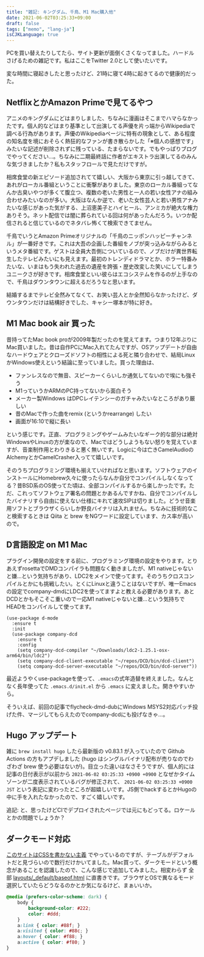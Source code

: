 ```yaml
---
title: "雑記: キングダム、千鳥、M1 Mac購入他"
date: 2021-06-02T03:25:33+09:00
draft: false
tags: ["memo", "lang-ja"]
isCJKLanguage: true
---
```


PCを買い替えたりしてたら、サイト更新が面倒くさくなってました。ハードルさげるための雑記です。私はここをTwitter 2.0として使いたいです。

変な時間に寝起きしたと思ったけど、21時に寝て4時に起きてるので健康的だった。

## NetflixとかAmazon Primeで見てるやつ

アニメのキングダムにどはまりしました、ちなみに漫画はそこまでハマらなかったです。個人的などはまり基準として出演してる声優を片っ端からWikipediaで調べる行為があります。声優のWikipediaページに特有の現象として、ある程度の知名度を境におそらく熱狂的なファンが書き散らかした「※個人の感想です」みたいな記述が削除されずに残っている、たまらないです。でもやっぱりブログでやってください...。ちなみに二期最終話に作者がエキストラ出演してるのみんな気づきましたか？私もスタッフロールで見ただけですが。

相席食堂の新エピソード追加されてて嬉しい、大阪から東京に引っ越してきて、あれがローカル番組ということに衝撃がありました。東京のローカル番組ってなんか古臭いやつが多くて腹立つ、複数の老いた男性と一人の若い女性アナの組み合わせみたいなのが多い。大阪はなんか逆で、老いた女性芸人と若い男性アナみたいな感じがあった気がする、上沼恵美子とハイヒール、アンミカが絶大な権力ありそう。ネット配信では闇に葬られている回は何があったんだろう。いつか配信されると信じているのでネタバレ怖くて検索できてません。

千鳥でいうとAmazon Primeオリジナルの「千鳥のニッポンハッピーチャンネル」が一番好きです。これは大吾の企画した番組をノブが突っ込みながらみるというメタ番組です。ゲストは全員大吾側についているので、ノブだけが異世界転生したテレビみたいにも見えます。最初のトレンディドラマとか、ホラー特番みたいな、いまはもう失われた過去の遺産を誇張・歴史改変した笑いにしてしまうユニークさが好きです。相席食堂といい彼らはエコシステムを作るのが上手なので、千鳥はダウンタウンに超えるだろうなと思います。

結婚するまでテレビ全然みてなくて、お笑い芸人とか全然知らなかったけど、ダウンタウンだけは結構好きでした、キャシー塚本が特に好き。

## M1 Mac book air 買った

昔持ってたMac book proが2009年製だったのを覚えてます。つまり12年ぶりにMac買いました。昔は自作PCにMac入れてたんですが、OSアップデートが自由なハードウェアとクローズドソフトの相性による死と隣り合わせで、結局LinuxかWindows使えという結論に至っていました。買った理由は、

- ファンレスなので無音、スピーカーくらいしか通気してないので埃にも強そう
- M1っていうかARMのPC持ってないから面白そう
- メーカー製Windows はDPCレイテンシーのガチャみたいなところがあり厳しい
- 昔のMacで作った曲をremix (というかrearrange) したい
- 画面が16:10で縦に長い

という感じです。正直、プログラミングやゲームみたいなギーク的な部分は絶対WindowsやLinuxの方が楽なので、Macではどうしようもない怒りを覚えていますが、音楽制作用とわりきると悪く無いです。Logicに今は亡きCamelAudioのAlchemyとかCamelCrasher入ってて嬉しいです。

そのうちプログラミング環境も揃えていければなと思います。ソフトウェアのインストールにHomebrew久々に使ったらなんか自分でコンパイルしなくなってる？昔BSD系のOS使ってた頃は、全部コンパイルするから楽しかったです。ただ、これってソフトウェア署名の問題とかあるんですかね、自分でコンパイルしたバイナリすら自由に使えない仕様にキれて速攻SIPは切りました。どうせ音楽用ソフトとブラウザくらいしか野良バイナリは入れません。ちなみに技術的なこと検索するときは Qiita と brew をNGワードに設定しています、カス率が高いので。

## D言語設定 on M1 Mac

プラグイン開発の設定をする前に、プログラミング環境の設定をやります。とりあえずrosettaでDMDコンパイラも問題なく動きましたが、M1 nativeじゃないと嫌...という気持ちがあり、LDC2をメインで使ってます。そのうちクロスコンパイルとかにも挑戦したい。とくにLinuxと違うことはないですが、唯一Emacsの設定でcompany-dmdにLDC2を使ってますよと教える必要があります。あとDCDとかもそこそこ重いので一応M1 nativeじゃないと嫌...という気持ちでHEADをコンパイルして使ってます。
```elisp
(use-package d-mode
  :ensure t
  :init
  (use-package company-dcd
    :ensure t
    :config
    (setq company-dcd-compiler "~/Downloads/ldc2-1.25.1-osx-arm64/bin/ldc2")
    (setq company-dcd-client-executable "~/repos/DCD/bin/dcd-client")
    (setq company-dcd-server-executable "~/repos/DCD/bin/dcd-server"))
```
最近ようやくuse-packageを使って、`.emacs`の式年造替を終えました。なんとなく長年使ってた `.emacs.d/init.el` から `.emacs` に変えました。開きやすいから。

そういえば、前回の記事でflycheck-dmd-dubにWindows MSYS2対応パッチ投げた件、マージしてもらえたのでcompany-dcdにも投げなきゃ...。

## Hugo アップデート

雑に `brew install hugo` したら最新版の v0.83.1 が入っていたので Github Actions の方もアプデしました (hugo はシングルバイナリ配布が売りなのでわざわざ brew 使う必要はないが)。目立った違いはなさそうですが、個人的には記事の日付表示が以前から `2021-06-02 03:25:33 +0900 +0900` となぜかタイムゾーンが二度表示されているバグが修正されて、 `2021-06-02 03:25:33 +0900 JST` という表記に変わったところが超嬉しいです。JS側でhackするとかHugoの中に手を入れたなかったので、すごく嬉しいです。

追記: と、思ったけどCIでデプロイされたページでは元にもどってる。ロケールとかの問題でしょうか？

## ダークモード対応

[このサイトはCSSを書かない主義](/posts/hugo-setup) でやっているのですが、テーブルがデフォルトだと見づらいので数行だけかいてました。Mac買って、ダークモードという概念があることを認識したので、こんな感じで追加してみました。相変わらず 全部 [layouts/_default/baseof.html](https://github.com/klknn/klknn.github.io/blob/develop/layouts/_default/baseof.html) に直書きです。ブラウザとOSで異なるモード選択していたらどうなるのかとか気になるけど、まぁいいか。
```css
@media (prefers-color-scheme: dark) {
    body {
        background-color: #222;
        color: #ddd;
    }
    a:link { color: #88f; }
    a:visited { color: #88c; }
    a:hover { color: #f88; }
    a:active { color: #f80; }
}
```
